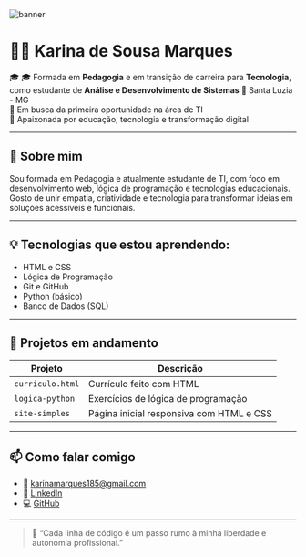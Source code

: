 <img src="https://capsule-render.vercel.app/api?type=waving&color=4A90E2&height=200&section=header&text=Karina%20de%20Sousa%20Marques&fontSize=30&fontColor=ffffff" alt="banner"/>

# 👩‍💻 Karina de Sousa Marques

🎓 🎓 Formada em **Pedagogia** e em transição de carreira para **Tecnologia**, como estudante de **Análise e Desenvolvimento de Sistemas**
📍 Santa Luzia - MG  
💼 Em busca da primeira oportunidade na área de TI  
🌱 Apaixonada por educação, tecnologia e transformação digital

---

## 🚀 Sobre mim

Sou formada em Pedagogia e atualmente estudante de TI, com foco em desenvolvimento web, lógica de programação e tecnologias educacionais.  
Gosto de unir empatia, criatividade e tecnologia para transformar ideias em soluções acessíveis e funcionais.

---

## 💡 Tecnologias que estou aprendendo:

- HTML e CSS
- Lógica de Programação
- Git e GitHub
- Python (básico)
- Banco de Dados (SQL)

---

## 📁 Projetos em andamento

| Projeto | Descrição |
|--------|-----------|
| `curriculo.html` | Currículo feito com HTML |
| `logica-python` | Exercícios de lógica de programação |
| `site-simples` | Página inicial responsiva com HTML e CSS |

---

## 📫 Como falar comigo

- 📧 karinamarques185@gmail.com 
- 💼 [LinkedIn](https://www.linkedin.com/in/karina-marques-6a21b8185)  
- 💻 [GitHub](https://github.com/karinasmarques)

---

> 💬 “Cada linha de código é um passo rumo à minha liberdade e autonomia profissional.”
